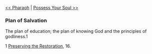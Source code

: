 [<< Pharaoh](Pharaoh)  |  [Possess Your Soul >>](Possess%20Your%20Soul)

### Plan of Salvation
The plan of education; the plan of knowing God and the principles of godliness.1



1
[Preserving the Restoration](#), 16.
